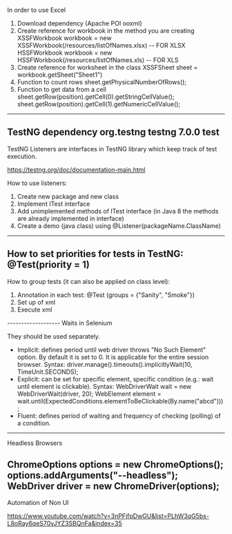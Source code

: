 In order to use Excel

1. Download dependency (Apache POI ooxml)
2. Create reference for workbook in the method you are creating
XSSFWorkbook workbook = new XSSFWorkbook(/resources/listOfNames.xlsx) -- FOR XLSX
HSSFWorkbook workbook = new HSSFWorkbook(/resources/listOfNames.xls) -- FOR XLS
3. Create reference for worksheet in the class
XSSFSheet sheet = workbook.getSheet("Sheet1")
4. Function to count rows
sheet.getPhysicalNumberOfRows();
5. Function to get data from a cell
sheet.getRow(position).getCell(0).getStringCellValue();
sheet.getRow(position).getCell(1).getNumericCellValue();
-------------------
TestNG dependency
    <!-- https://mvnrepository.com/artifact/org.testng/testng -->
    <dependency>
      <groupId>org.testng</groupId>
      <artifactId>testng</artifactId>
      <version>7.0.0</version>
      <scope>test</scope>
    </dependency>
-------------------
TestNG Listeners are interfaces in TestNG library which keep track of test execution.

https://testng.org/doc/documentation-main.html

How to use listeners:
1. Create new package and new class
2. Implement ITest interface
3. Add unimplemented methods of ITest interface (in Java 8 the methods are already implemented in interface)
4. Create a demo (java class) using @Listener(packageName.ClassName)
-------------------
How to set priorities for tests in TestNG:  @Test(priority = 1)
-------------------
How to group tests (it can also be applied on class level):

1. Annotation in each test: @Test (groups = {"Sanity", "Smoke"})
2. Set up of xml
3. Execute xml
<!DOCTYPE suite SYSTEM "https://testng.org/testng-1.0.dtd" >
<suite name="GroupingTest">
    <test name="UNO">
        <groups>
            <define name="Regression">
                <include name="Regression"></include>
                <include name="Smoke"></include>
                <include name = "Sanity"></include>
            </define>
            <define name="Sanity">
                <include name="Sanity"></include>
                <include name="Smoke"></include>
            </define>
            <run>
                <include name = "Regression"></include>
            </run>
        </groups>
        <classes>
            <class name="grouping.Grouping"/>
        </classes>
    </test>
</suite>
-------------------
Waits in Selenium

They should be used separately.

* Implicit: defines period until web driver throws "No Such Element" option. By default it is set to 0. It is applicable for the entire session browser.
    Syntax: driver.manage().timeouts().implicitlyWait(10, TimeUnit.SECONDS);
* Explicit: can be set for specific element, specific condition (e.g.: wait until element is clickable).
    Syntax: 
    WebDriverWait wait = new WebDriverWait(driver, 20);
    WebElement element = wait.until(ExpectedConditions.elementToBeClickable(By.name("abcd")));
* Fluent: defines period of waiting and frequency of checking (polling) of a condition.
-------------------
Headless Browsers

ChromeOptions options = new ChromeOptions();
options.addArguments("--headless");
WebDriver driver = new ChromeDriver(options);
-------------------
Automation of Non UI

https://www.youtube.com/watch?v=3nPFjfpDwGU&list=PLhW3qG5bs-L8oRay6qeS70vJYZ3SBQnFa&index=35


